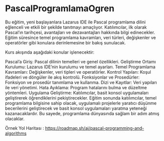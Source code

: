 # PascalProgramlamaOgren

Bu eğitim, yeni başlayanlara Lazarus IDE ile Pascal programlama dilini eğlenceli ve etkili bir şekilde tanıtmayı amaçlıyor. 
Katılımcılar, ilk olarak Pascal’ın tarihçesi, avantajları ve dezavantajları hakkında bilgi edinecekler.
Eğitim süresince temel programlama kavramları, veri türleri, değişkenler ve operatörler gibi konulara derinlemesine bir bakış sunulacak.

Kurs akışında aşağıdaki konular işlenecektir:

Pascal’a Giriş: Pascal dilinin temelleri ve genel özellikleri.
Geliştirme Ortamı Kurulumu: Lazarus IDE’nin kurulumu ve temel ayarları.
Temel Programlama Kavramları: Değişkenler, veri tipleri ve operatörler.
Kontrol Yapıları: Koşul ifadeleri ve döngüler ile akış kontrolü.
Fonksiyonlar ve Prosedürler: Fonksiyon ve prosedür tanımlama ve kullanma.
Dizi ve Kayıtlar: Veri yapıları ile veri yönetimi.
Hata Ayıklama: Program hatalarını bulma ve düzeltme yöntemleri.
Uygulama Geliştirme: Katılımcılar, basit konsol uygulamaları geliştirerek öğrendiklerini pekiştirecekler.
Eğitim sonunda katılımcılar,
temel programlama bilgisine sahip olacak, uygulamalı projelerle yaratıcı düşünme becerilerini 
geliştirecek ve basit konsol uygulamaları yaratma yeteneği kazanacaklardır. Bu sayede, programlama dünyasında sağlam bir adım atmış olacaklar.

Örnek Yol Haritası : https://roadmap.sh/ai/pascal-programming-and-algorithms
